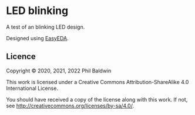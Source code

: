 # LED blinking

A test of an blinking LED design.

Designed using [EasyEDA](https://easyeda.com/).

## Licence

Copyright © 2020, 2021, 2022 Phil Baldwin

This work is licensed under a Creative Commons Attribution-ShareAlike 4.0 International License.

You should have received a copy of the license along with this work. If not, see <http://creativecommons.org/licenses/by-sa/4.0/>.

